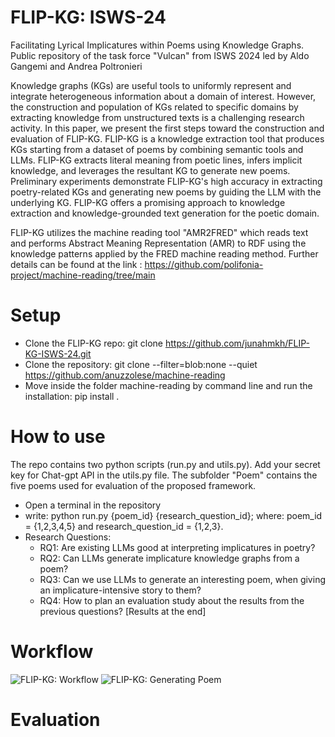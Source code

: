 # FLIP-KG: ISWS-24
Facilitating Lyrical Implicatures within Poems using Knowledge Graphs. Public repository of the task force "Vulcan" from ISWS 2024 led by Aldo Gangemi and Andrea Poltronieri

Knowledge graphs (KGs) are useful tools to uniformly represent and integrate heterogeneous information about a domain of interest. However, the construction and population of KGs related to specific domains by extracting knowledge from unstructured texts is a challenging research activity. In this paper, we present the first steps toward the construction and evaluation of FLIP-KG. FLIP-KG is a knowledge extraction tool that produces KGs starting from a dataset of poems by combining semantic tools and LLMs. FLIP-KG extracts literal meaning from poetic lines, infers implicit knowledge, and leverages the resultant KG to generate new poems. Preliminary experiments demonstrate FLIP-KG's high accuracy in extracting poetry-related KGs and generating new poems by guiding the LLM with the underlying KG. FLIP-KG offers a promising approach to knowledge extraction and knowledge-grounded text generation for the poetic domain.

FLIP-KG utilizes the machine reading tool "AMR2FRED" which reads text and performs Abstract Meaning Representation (AMR) to RDF using the knowledge patterns applied by the FRED machine reading method. Further details can be found at the link : https://github.com/polifonia-project/machine-reading/tree/main

# Setup
- Clone the FLIP-KG repo: git clone https://github.com/junahmkh/FLIP-KG-ISWS-24.git
- Clone the repository: git clone --filter=blob:none --quiet https://github.com/anuzzolese/machine-reading
- Move inside the folder machine-reading by command line and run the installation: pip install .

# How to use
The repo contains two python scripts (run.py and utils.py). Add your secret key for Chat-gpt API in the utils.py file. The subfolder "Poem" contains the five poems used for evaluation of the proposed framework. 

- Open a terminal in the repository
- write: python run.py {poem_id} {research_question_id}; where: poem_id = {1,2,3,4,5} and research_question_id = {1,2,3}.
- Research Questions:
    - RQ1: Are existing LLMs good at interpreting implicatures in poetry?
    - RQ2: Can LLMs generate implicature knowledge graphs from a poem?
    - RQ3: Can we use LLMs to generate an interesting poem, when giving an implicature-intensive story to them?
    - RQ4: How to plan an evaluation study about the results from the previous questions? [Results at the end]

# Workflow
![FLIP-KG: Workflow](https://github.com/junahmkh/FLIP-KG-ISWS-24/assets/103508915/7245ff31-5f43-42f3-8a76-045d7ba32b43)
![FLIP-KG: Generating Poem](https://github.com/junahmkh/FLIP-KG-ISWS-24/assets/103508915/dc9d0aa6-c489-4cfa-87e8-d9fe9b8d53fd)

# Evaluation

